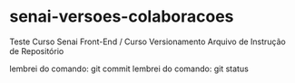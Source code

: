 # senai-versoes-colaboracoes
Teste Curso Senai Front-End / Curso Versionamento
Arquivo de Instrução de Repositório



lembrei do comando: git commit
lembrei do comando: git status


